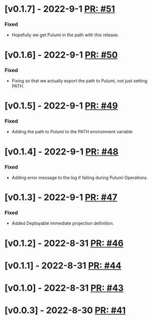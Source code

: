 # [v0.1.7] - 2022-9-1 [PR: #51](https://github.com/aksio-insurtech/AppManager/pull/51)

### Fixed

- Hopefully we get Pulumi in the path with this release.


# [v0.1.6] - 2022-9-1 [PR: #50](https://github.com/aksio-insurtech/AppManager/pull/50)

### Fixed

- Fixing so that we actually export the path to Pulumi, not just setting PATH.


# [v0.1.5] - 2022-9-1 [PR: #49](https://github.com/aksio-insurtech/AppManager/pull/49)

### Fixed

- Adding the path to Pulumi to the PATH environment variable


# [v0.1.4] - 2022-9-1 [PR: #48](https://github.com/aksio-insurtech/AppManager/pull/48)

### Fixed

- Adding error message to the log if failing during Pulumi Operations.


# [v0.1.3] - 2022-9-1 [PR: #47](https://github.com/aksio-insurtech/AppManager/pull/47)

### Fixed

- Added Deployable immediate projection definition.


# [v0.1.2] - 2022-8-31 [PR: #46](https://github.com/aksio-insurtech/AppManager/pull/46)



# [v0.1.1] - 2022-8-31 [PR: #44](https://github.com/aksio-insurtech/AppManager/pull/44)



# [v0.1.0] - 2022-8-31 [PR: #43](https://github.com/aksio-insurtech/AppManager/pull/43)



# [v0.0.3] - 2022-8-30 [PR: #41](https://github.com/aksio-insurtech/AppManager/pull/41)



